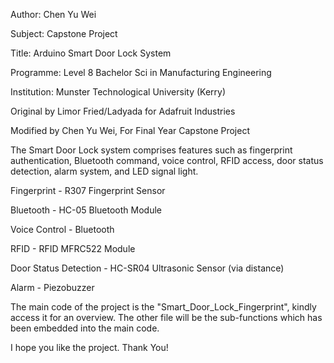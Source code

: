 Author: Chen Yu Wei

Subject: Capstone Project

Title: Arduino Smart Door Lock System

Programme: Level 8 Bachelor Sci in Manufacturing Engineering

Institution: Munster Technological University (Kerry)

Original by Limor Fried/Ladyada for Adafruit Industries

Modified by Chen Yu Wei, For Final Year Capstone Project

The Smart Door Lock system comprises features such as fingerprint authentication, Bluetooth command, voice control, RFID access, door status detection, alarm system, and LED signal light.

Fingerprint - R307 Fingerprint Sensor

Bluetooth - HC-05 Bluetooth Module

Voice Control - Bluetooth

RFID - RFID MFRC522 Module

Door Status Detection - HC-SR04 Ultrasonic Sensor (via distance)

Alarm - Piezobuzzer

The main code of the project is the "Smart_Door_Lock_Fingerprint", kindly access it for an overview. The other file will be the sub-functions which has been embedded into the main code.

I hope you like the project. Thank You!
